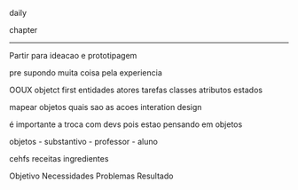 daily



chapter



---

Partir para ideacao e prototipagem

pre supondo muita coisa pela experiencia



OOUX
objetct first
	entidades
	atores
	tarefas
	classes
	atributos
	estados

mapear objetos
quais sao as acoes
interation design

é importante a troca com devs pois estao pensando em objetos


objetos - substantivo - professor - aluno

cehfs
receitas 
ingredientes

Objetivo
Necessidades
Problemas
Resultado


